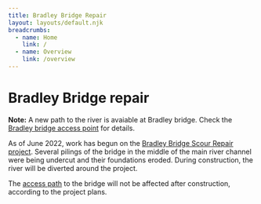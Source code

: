 ```yaml
---
title: Bradley Bridge Repair
layout: layouts/default.njk
breadcrumbs:
  - name: Home
    link: /
  - name: Overview
    link: /overview
---
```


# Bradley Bridge repair

**Note:** A new path to the river is avaiable at Bradley bridge. Check the [Bradley bridge access point](/access-points/bradley/) for details.

As of June 2022, work has begun on the [Bradley Bridge Scour Repair project](https://ceqanet.opr.ca.gov/2019129031/2). Several pilings of the bridge in the middle of the main river channel were being undercut and their foundations eroded. During construction, the river will be diverted around the project.

The [access path](/access-points/bradley/) to the bridge will not be affected after construction, according to the project plans.
